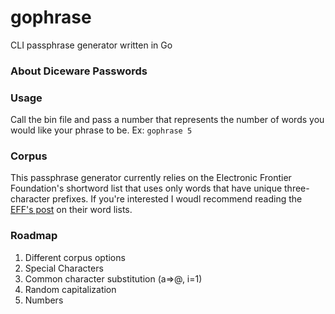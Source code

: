 # gophrase
CLI passphrase generator written in Go

### About Diceware Passwords

### Usage 
Call the bin file and pass a number that represents the number of words you would like your phrase to be. 
Ex: `gophrase 5`

### Corpus 

This passphrase generator currently relies on the Electronic Frontier Foundation's shortword list that uses only words that have unique three-character prefixes. If you're
interested I woudl recommend reading the [EFF's post](https://www.eff.org/deeplinks/2016/07/new-wordlists-random-passphrases) on their word lists. 

### Roadmap

1. Different corpus options
2. Special Characters
3. Common character substitution (a=>@, i=1) 
4. Random capitalization
5. Numbers

